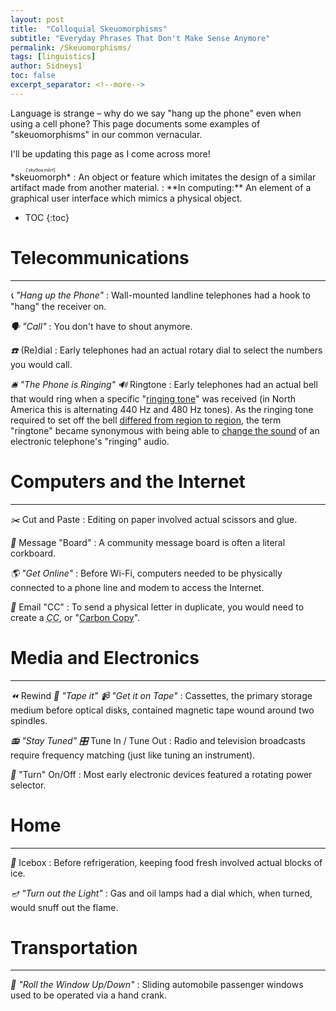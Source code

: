 ```yaml
---
layout: post
title:  "Colloquial Skeuomorphisms"
subtitle: "Everyday Phrases That Don't Make Sense Anymore"
permalink: /Skeuomorphisms/
tags: [linguistics]
author: Sidneys1
toc: false
excerpt_separator: <!--more-->
---
```



<!-- cSpell:words skeuomorph -->
<!-- cSpell:ignore ˈskyo͞oəˌmôrf -->

Language is strange &ndash; why do we say "hang up the phone" even when using a cell phone? This page documents some
examples of "skeuomorphisms" in our common vernacular.

I'll be updating this page as I come across more!

<!--more-->

<div class="card float" markdown=1>
<ruby>*skeuomorph*<rp>(</rp><rt>[ˈskyo͞oəˌmôrf]</rt><rp>)</rp></ruby>
: An object or feature which imitates the design of a similar artifact made from another material.
: **In computing:** An element of a graphical user interface which mimics a physical object.
</div>

* TOC
{:toc}

# Telecommunications
---

*📞* *"Hang up the Phone"*
: Wall-mounted landline telephones had a hook to "hang" the receiver on.

*🗣️* *"Call"*
: You don't have to shout anymore.

*☎️* (Re)dial
: Early telephones had an actual rotary dial to select the numbers you would call.

*🛎️* *"The Phone is Ringing"*
*🔊* Ringtone
: Early telephones had an actual bell that would ring when a specific "[ringing tone][ringing-tone]" was received (in
  North America this is alternating 440 Hz and 480 Hz tones). As the ringing tone required to set off the bell
  [differed from region to region][national-characteristics], the term "ringtone" became synonymous with being able to
  [change the sound][personalized-ringtones] of an electronic telephone's "ringing" audio.

[ringing-tone]: https://en.wikipedia.org/wiki/Ringing_tone
[national-characteristics]: https://en.wikipedia.org/wiki/Ringing_tone#National_characteristics
[personalized-ringtones]: https://en.wikipedia.org/wiki/Ringing_tone#Personalized_ringing_tones

# Computers and the Internet
---

*✂️* Cut and Paste
: Editing on paper involved actual scissors and glue.

*📰* Message "Board"
: A community message board is often a literal corkboard.

*🌎* *"Get Online"*
: Before Wi-Fi, computers needed to be physically connected to a phone line and modem to access the Internet.

*📧* Email "CC"
: To send a physical letter in duplicate, you would need to create a <dfn><abbr title="Carbon Copy">CC</abbr></dfn>,
  or "[Carbon Copy][cc]".

[cc]: https://en.wikipedia.org/wiki/Carbon_copy

# Media and Electronics
---

*⏪* Rewind
*📼* *"Tape it"*
*📹* *"Get it on Tape"*
: Cassettes, the primary storage medium before optical disks, contained magnetic tape wound around two spindles.

*📻* *"Stay Tuned"*
*🎛️* Tune In / Tune Out
: Radio and television broadcasts require frequency matching (just like tuning an instrument).

*📴* "Turn" On/Off
: Most early electronic devices featured a rotating power selector.

# Home
---

*🧊* Icebox
: Before refrigeration, keeping food fresh involved actual blocks of ice.

*🪔* *"Turn out the Light"*
: Gas and oil lamps had a dial which, when turned, would snuff out the flame.

# Transportation
---

*🚗* *"Roll the Window Up/Down"*
: Sliding automobile passenger windows used to be operated via a hand crank.
